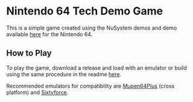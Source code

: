 # Nintendo 64 Tech Demo Game

This is a simple game created using the NuSystem demos and demo available [here](https://github.com/jsdf/n64-sdk-demo) for the Nintendo 64. 
 
## How to Play

To play the game, download a release and load with an emulator or build using the same procedure in the readme [here](https://github.com/jsdf/n64-sdk-demo).

Recommended emulators for compatibility are [Mupen64Plus](https://mupen64plus.org/) (cross platform) and [Sixtyforce](https://sixtyforce.com/).
